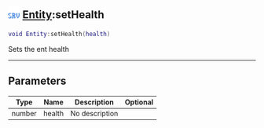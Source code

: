 ## <img src="../../.gitbook/assets/server.png" width="24" height=24 /> [Entity](https://iaswiki.rawr.dev/readme/entity):setHealth

```lua
void Entity:setHealth(health)
```

Sets the ent health

------
## Parameters

| Type   | Name | Description | Optional |
| ------ | ---- | ----------- | -------: |
| number | health | No description |  |

